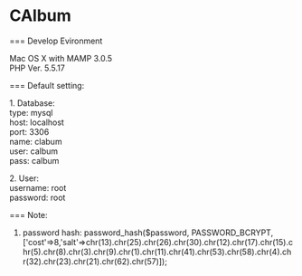 <h1>CAlbum</h1>
===
Develop Evironment

Mac OS X with MAMP 3.0.5<br>
PHP Ver. 5.5.17

===
Default setting:

<p>
1. Database:<br>
type: mysql<br>
host: localhost<br>
port: 3306<br>
name: clabum<br>
user: calbum<br>
pass: calbum
</p>
<p>
2. User:<br>
username: root<br>
password: root
</p>
===
Note:

1. password hash: password_hash($password, PASSWORD_BCRYPT,['cost'=>8,'salt'=>chr(13).chr(25).chr(26).chr(30).chr(12).chr(17).chr(15).chr(5).chr(8).chr(3).chr(9).chr(1).chr(11).chr(41).chr(53).chr(58).chr(4).chr(32).chr(23).chr(21).chr(62).chr(57)]);
